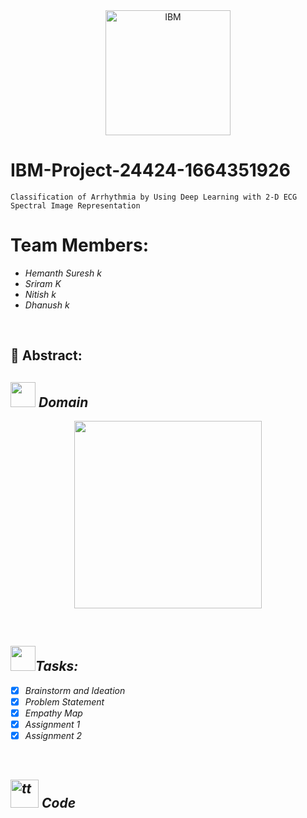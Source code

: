 <div align="center">
<img src="https://camo.githubusercontent.com/b01d35c369b6c7e88ce663231fa9913def465d0804c29f017a3baf0fc7470d5e/68747470733a2f2f75706c6f61642e77696b696d656469612e6f72672f77696b6970656469612f636f6d6d6f6e732f352f35312f49424d5f6c6f676f2e737667" alt="IBM" width="200" heigth="200">
</div>


# IBM-Project-24424-1664351926
    Classification of Arrhythmia by Using Deep Learning with 2-D ECG Spectral Image Representation

<h1><img=https://raw.githubusercontent.com/Tarikul-Islam-Anik/Animated-Fluent-Emojis/master/Emojis/People%20with%20professions/Man%20Technologist%20Light%20Skin%20Tone.png width="40px">Team Members:</h1>
<ul><i>
   <li> Hemanth Suresh k</li>
   <li> Sriram K</<li>
   <li> Nitish k</li>
   <li> Dhanush k</li>
</ul></i>

<br>

<h2> 📃 Abstract:</h2><i>

<h2><img src="https://raw.githubusercontent.com/Tarikul-Islam-Anik/Animated-Fluent-Emojis/master/Emojis/People%20with%20professions/Man%20Technologist%20Light%20Skin%20Tone.png" width="40px"> Domain</h2>

<p float="middle" align= "center">
  <img src="https://camo.githubusercontent.com/cc3bc7373eefc18f07892dad008c049e491c64c0cfed67e61407eec290da749b/68747470733a2f2f6d69726f2e6d656469756d2e636f6d2f6d61782f313430302f302a372d387230782d6e5270754a6d3762772e676966" width=300>
</p>
<br>

<h2><img src="https://raw.githubusercontent.com/Tarikul-Islam-Anik/Animated-Fluent-Emojis/master/Emojis/Hand%20gestures/Mechanical%20Arm.png" width="40px">Tasks:</h2>

- [x] Brainstorm and Ideation <br>
- [x] Problem Statement <br>
- [x] Empathy Map <br>
- [x] Assignment 1 <br>
- [x] Assignment 2  <br>
<br>

<h2><img src="https://media0.giphy.com/media/VdoIFLsMIlwzfKD520/giphy.gif?cid=ecf05e4718qzcm0rnb6rpdizx2f3seigv4pf750olcrfi3do&rid=giphy.gif&ct=s" alt="tt" width="45px">
Code </h2>
